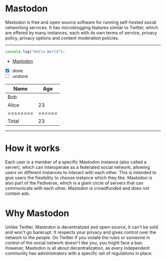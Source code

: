 # Mastodon
Mastodon is free and open-source software for running self-hosted social networking services. It has microblogging features similar to Twitter, which are offered by many instances, each with its own terms of service, privacy policy, privacy options and content moderation policies.

---

```javascript
console.log("Hello World");
```

- [Mastodon](https://joinmastodon.org/)
- [x] done
- [ ] undone

Name    | Age
--------|------
Bob     ||
Alice   | 23
========|======
Total   | 23

---

# How it works
Each user is a member of a specific Mastodon instance (also called a server), which can interoperate as a federated social network, allowing users on different instances to interact with each other. This is intended to give users the flexibility to choose instance which they like. Mastodon is also part of the Fediverse, which is a giant circle of servers that can communicate with each other. Mastodon is crowdfunded and does not contain ads.

# Why Mastodon
Unlike Twitter, Mastodon is decentralized and open-source, it can't be sold and won't go bankrupt. It respects your privacy and gives control over the network to the people. On Twitter if you violate the rules or someone in control of the social network doesn't like you, you might face a ban. However, Mastodon is all about decentralization, as every independent community has administrators with a specific set of regulations in place.
